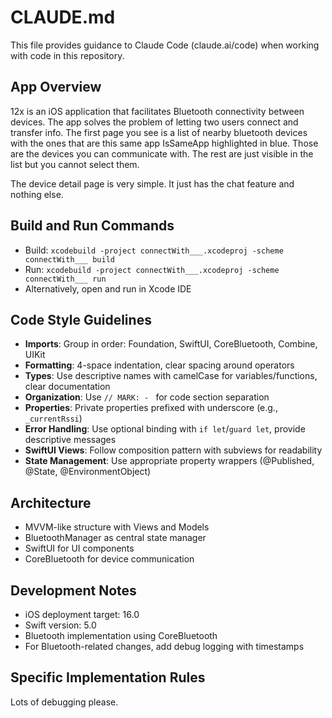 # CLAUDE.md

This file provides guidance to Claude Code (claude.ai/code) when working with code in this repository.

## App Overview
12x is an iOS application that facilitates Bluetooth connectivity between devices. The app solves the problem of letting two users connect and transfer info. The first page you see is a list of nearby
bluetooth devices with the ones that are this same app IsSameApp highlighted in blue. Those are the
devices you can communicate with. The rest are just visible in the list but you cannot select them.

The device detail page is very simple. It just has the chat feature and nothing else.

## Build and Run Commands
- Build: `xcodebuild -project connectWith___.xcodeproj -scheme connectWith___ build`
- Run: `xcodebuild -project connectWith___.xcodeproj -scheme connectWith___ run`
- Alternatively, open and run in Xcode IDE

## Code Style Guidelines
- **Imports**: Group in order: Foundation, SwiftUI, CoreBluetooth, Combine, UIKit
- **Formatting**: 4-space indentation, clear spacing around operators
- **Types**: Use descriptive names with camelCase for variables/functions, clear documentation
- **Organization**: Use `// MARK: - ` for code section separation
- **Properties**: Private properties prefixed with underscore (e.g., `_currentRssi`)
- **Error Handling**: Use optional binding with `if let`/`guard let`, provide descriptive messages
- **SwiftUI Views**: Follow composition pattern with subviews for readability
- **State Management**: Use appropriate property wrappers (@Published, @State, @EnvironmentObject)

## Architecture
- MVVM-like structure with Views and Models
- BluetoothManager as central state manager
- SwiftUI for UI components
- CoreBluetooth for device communication

## Development Notes
- iOS deployment target: 16.0
- Swift version: 5.0
- Bluetooth implementation using CoreBluetooth
- For Bluetooth-related changes, add debug logging with timestamps

## Specific Implementation Rules
Lots of debugging please.


